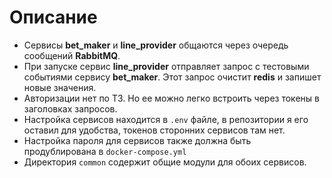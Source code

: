 # Описание
- Сервисы **bet_maker** и **line_provider** общаются через очередь сообщений **RabbitMQ**.
- При запуске сервис **line_provider** отправляет запрос с тестовыми событиями сервису **bet_maker**. Этот запрос очистит **redis** и запишет новые значения.
- Авторизации нет по ТЗ. Но ее можно легко встроить через токены в заголовках запросов.
- Настройка сервисов находится в `.env` файле, в репозитории я его оставил для удобства, токенов сторонних сервисов там нет.
- Настройка пароля для сервисов также должна быть продублирована в `docker-compose.yml`
- Директория `common` содержит общие модули для обоих сервисов.
